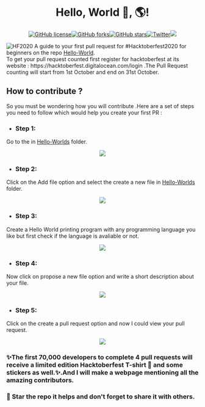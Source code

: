 <h1 align="center">Hello, World 👋, 🌎!</h1>
<p align="center"><a href="https://github.com/achaljhawar/Hello-World/blob/master/LICENSE"><img alt="GitHub license" src="https://img.shields.io/github/license/achaljhawar/Hello-World"></a><a href="https://github.com/achaljhawar/Hello-World/network"><img alt="GitHub forks" src="https://img.shields.io/github/forks/achaljhawar/Hello-World"></a><a href="https://github.com/achaljhawar/Hello-World/stargazers"><img alt="GitHub stars" src="https://img.shields.io/github/stars/achaljhawar/Hello-World"></a><a href="https://twitter.com/intent/tweet?text=Wow:&url=https%3A%2F%2Fgithub.com%2Fachaljhawar%2FHello-World"><img alt="Twitter" src="https://img.shields.io/twitter/url?style=social&url=https%3A%2F%2Ftwitter.com%2Fhome"></a><a href="#"><img src="https://img.shields.io/badge/opensource-is%20%E2%9D%A4%EF%B8%8F%EF%B8%8F%20-green"></a></p>

<img alt="HF2020" src="https://user-images.githubusercontent.com/43699825/91566556-7e66fe80-e961-11ea-97d4-0195c6b479ba.png">
A guide to your first pull request for #Hacktoberfest2020 for beginners on the repo <a href="#">Hello-World</a>.
<br>
To get your pull request counted first register for hacktoberfest at its website : https://hacktoberfest.digitalocean.com/login .The Pull Request counting will start from 1st October and end on 31st October.
<h2>How to contribute ?</h2>
So you must be wondering how you will contribute .Here are a set of steps you need to follow which would help you create your first PR :

- <h3>Step 1:</h3> 
Go to the  in [Hello-Worlds](./Hello-Worlds) folder.
<p align="center"><img src ="https://github.com/achaljhawar/Hello-World/blob/master/assets/image%201.JPG"></p>

- <h3>Step 2:</h3>
Click on the Add file option and select the create a new file in [Hello-Worlds](./Hello-Worlds) folder.
<p align="center"><img src ="https://github.com/achaljhawar/Hello-World/blob/master/assets/image%202.JPG"</p>

- <h3>Step 3:</h3>
Create a Hello World printing program with any programming language you like but first check if the language is avaliable or not.
<p align="center"><img src ="https://github.com/achaljhawar/Hello-World/blob/master/assets/image%203.JPG"</p>

- <h3>Step 4:</h3>
Now click on propose a new file option and write a short description about your file.
<p align="center"><img src ="https://github.com/achaljhawar/Hello-World/blob/master/assets/image%204.JPG"</p>

- <h3>Step 5:</h3>
Click on the create a pull request option and now I could view your pull request.
<p align="center"><img src ="https://github.com/achaljhawar/Hello-World/blob/master/assets/image%205.JPG"</p>

### ✨The first 70,000 developers to complete 4 pull requests will receive a limited edition Hacktoberfest T-shirt 👚 and some stickers as well.✨.And I will make a webpage mentioning all the amazing contributors.
### 🌟 Star the repo it helps and don't forget to share it with others.

